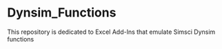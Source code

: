 # Dynsim_Functions
This repository is dedicated to Excel Add-Ins that emulate Simsci Dynsim functions
